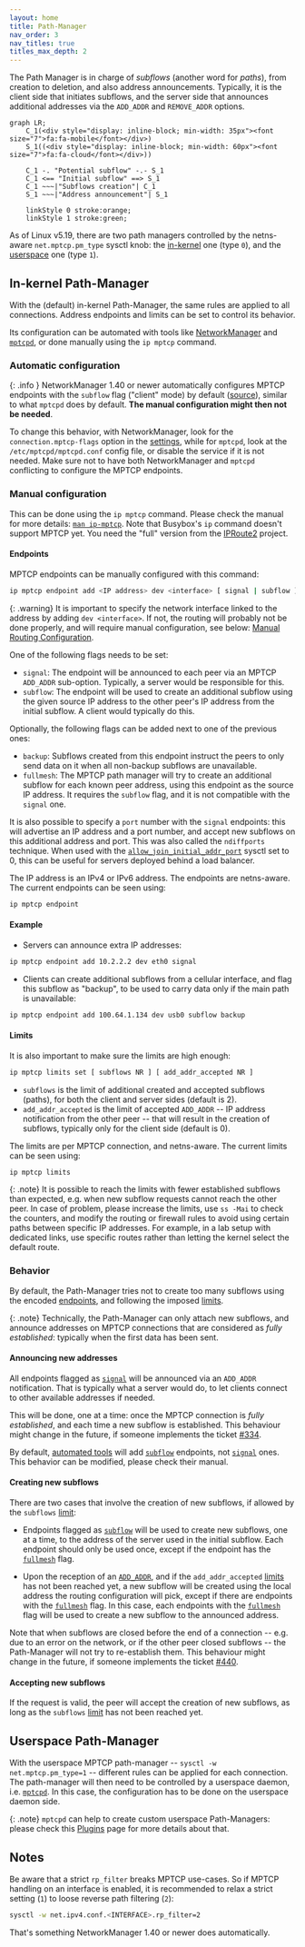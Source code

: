 ```yaml
---
layout: home
title: Path-Manager
nav_order: 3
nav_titles: true
titles_max_depth: 2
---
```


The Path Manager is in charge of *subflows* (another word for *paths*), from
creation to deletion, and also address announcements. Typically, it is the
client side that initiates subflows, and the server side that announces
additional addresses via the `ADD_ADDR` and `REMOVE_ADDR` options.

```mermaid
graph LR;
    C_1(<div style="display: inline-block; min-width: 35px"><font size="7">fa:fa-mobile</font></div>)
    S_1((<div style="display: inline-block; min-width: 60px"><font size="7">fa:fa-cloud</font></div>))

    C_1 -. "Potential subflow" -.- S_1
    C_1 <== "Initial subflow" ==> S_1
    C_1 ~~~|"Subflows creation"| C_1
    S_1 ~~~|"Address announcement"| S_1

    linkStyle 0 stroke:orange;
    linkStyle 1 stroke:green;
```

As of Linux v5.19, there are two path managers controlled by the netns-aware
`net.mptcp.pm_type` sysctl knob: the [in-kernel](#in-kernel-path-manager) one
(type `0`), and the [userspace](#userspace-path-manager) one (type `1`).

## In-kernel Path-Manager

With the (default) in-kernel Path-Manager, the same rules are applied to all
connections. Address endpoints and limits can be set to control its behavior.

Its configuration can be automated with tools like
[NetworkManager](https://networkmanager.dev) and
[`mptcpd`](https://mptcpd.mptcp.dev), or done manually using the `ip mptcp`
command.

### Automatic configuration

{: .info }
NetworkManager 1.40 or newer automatically configures MPTCP endpoints with
the `subflow` flag ("client" mode) by default
([source](https://networkmanager.dev/blog/networkmanager-1-40/#mptcp-support)),
similar to what `mptcpd` does by default. **The manual configuration might then
not be needed**.

To change this behavior, with NetworkManager, look for the
`connection.mptcp-flags` option in the
[settings](https://networkmanager.dev/docs/api/latest/nm-settings-nmcli.html#nm-settings-nmcli.property.connection.mptcp-flags),
while for `mptcpd`, look at the `/etc/mptcpd/mptcpd.conf` config file, or
disable the service if it is not needed. Make sure not to have both
NetworkManager and `mptcpd` conflicting to configure the MPTCP endpoints.

### Manual configuration

This can be done using the `ip mptcp` command. Please check the manual for more
details: [`man ip-mptcp`](https://man7.org/linux/man-pages/man8/ip-mptcp.8.html).
Note that Busybox's `ip` command doesn't support MPTCP yet. You need the "full"
version from the [IPRoute2](https://wiki.linuxfoundation.org/networking/iproute2)
project.

#### Endpoints

MPTCP endpoints can be manually configured with this command:

```sh
ip mptcp endpoint add <IP address> dev <interface> [ signal | subflow ] [ backup ] [ fullmesh ]
```

{: .warning}
It is important to specify the network interface linked to the address by adding
`dev <interface>`. If not, the routing will probably not be done properly, and
will require manual configuration, see below:
[Manual Routing Configuration](#manual-routing-configuration).

One of the following flags needs to be set:
- `signal`: The endpoint will be announced to each peer via an MPTCP `ADD_ADDR`
  sub-option. Typically, a server would be responsible for this.
- `subflow`: The endpoint will be used to create an additional subflow using
  the given source IP address to the other peer's IP address from the initial
  subflow. A client would typically do this.

Optionally, the following flags can be added next to one of the previous ones:
- `backup`: Subflows created from this endpoint instruct the peers to only send
  data on it when all non-backup subflows are unavailable.
- `fullmesh`: The MPTCP path manager will try to create an additional subflow
  for each known peer address, using this endpoint as the source IP address. It
  requires the `subflow` flag, and it is not compatible with the `signal` one.

It is also possible to specify a `port` number with the `signal` endpoints: this
will advertise an IP address and a port number, and accept new subflows on this
additional address and port. This was also called the `ndiffports` technique.
When used with the [`allow_join_initial_addr_port`](https://docs.kernel.org/networking/mptcp-sysctl.html)
sysctl set to 0, this can be useful for servers deployed behind a load balancer.

The IP address is an IPv4 or IPv6 address. The endpoints are netns-aware. The
current endpoints can be seen using:

```sh
ip mptcp endpoint
```

#### Example

- Servers can announce extra IP addresses:
```sh
ip mptcp endpoint add 10.2.2.2 dev eth0 signal
```

- Clients can create additional subflows from a cellular interface, and flag
  this subflow as "backup", to be used to carry data only if the main path is
  unavailable:
```sh
ip mptcp endpoint add 100.64.1.134 dev usb0 subflow backup
```

#### Limits

It is also important to make sure the limits are high enough:

```sh
ip mptcp limits set [ subflows NR ] [ add_addr_accepted NR ]
```

- `subflows` is the limit of additional created and accepted subflows (paths),
  for both the client and server sides (default is 2).
- `add_addr_accepted` is the limit of accepted `ADD_ADDR` -- IP address
  notification from the other peer -- that will result in the creation of
  subflows, typically only for the client side (default is 0).

The limits are per MPTCP connection, and netns-aware. The current limits can be
seen using:

```sh
ip mptcp limits
```

{: .note}
It is possible to reach the limits with fewer established subflows than
expected, e.g. when new subflow requests cannot reach the other peer. In case of
problem, please increase the limits, use `ss -Mai` to check the counters, and
modify the routing or firewall rules to avoid using certain paths between
specific IP addresses. For example, in a lab setup with dedicated links, use
specific routes rather than letting the kernel select the default route.

### Behavior

By default, the Path-Manager tries not to create too many subflows using the
encoded [endpoints](#endpoints), and following the imposed [limits](#limits).

{: .note}
Technically, the Path-Manager can only attach new subflows, and announce
addresses on MPTCP connections that are considered as *fully established*:
typically when the first data has been sent.

#### Announcing new addresses

All endpoints flagged as [`signal`](#endpoints) will be announced via an
`ADD_ADDR` notification. That is typically what a server would do, to let
clients connect to other available addresses if needed.

This will be done, one at a time: once the MPTCP connection is *fully
established*, and each time a new subflow is established. This behaviour might
change in the future, if someone implements the ticket
[#334](https://github.com/multipath-tcp/mptcp_net-next/issues/334).

By default, [automated tools](#automatic-configuration) will add
[`subflow`](#endpoints) endpoints, not [`signal`](#endpoints) ones. This
behavior can be modified, please check their manual.

#### Creating new subflows

There are two cases that involve the creation of new subflows, if allowed by
the `subflows` [limit](#limits):

- Endpoints flagged as [`subflow`](#endpoints) will be used to create new
  subflows, one at a time, to the address of the server used in the initial
  subflow. Each endpoint should only be used once, except if the
  endpoint has the [`fullmesh`](#endpoints) flag.

- Upon the reception of an [`ADD_ADDR`](#announcing-new-addresses), and if the
  `add_addr_accepted` [limits](#limits) has not been reached yet, a new subflow
  will be created using the local address the routing configuration will pick,
  except if there are endpoints with the [`fullmesh`](#endpoints) flag. In this
  case, each endpoints with the [`fullmesh`](#endpoints) flag will be used to
  create a new subflow to the announced address.

Note that when subflows are closed before the end of a connection -- e.g. due to
an error on the network, or if the other peer closed subflows -- the
Path-Manager will not try to re-establish them. This behaviour might change in
the future, if someone implements the ticket
[#440](https://github.com/multipath-tcp/mptcp_net-next/issues/440).

#### Accepting new subflows

If the request is valid, the peer will accept the creation of new subflows, as
long as the `subflows` [limit](#limits) has not been reached yet.


## Userspace Path-Manager

With the userspace MPTCP path-manager -- `sysctl -w net.mptcp.pm_type=1` --
different rules can be applied for each connection. The path-manager will then
need to be controlled by a userspace daemon, i.e.
[`mptcpd`](https://mptcpd.mptcp.dev). In this case, the configuration has to be
done on the userspace daemon side.

{: .note}
`mptcpd` can help to create custom userspace Path-Managers: please check this
[Plugins](https://github.com/multipath-tcp/mptcpd/wiki/Plugins) page for more
details about that.

## Notes

Be aware that a strict `rp_filter` breaks MPTCP use-cases. So if MPTCP handling
on an interface is enabled, it is recommended to relax a strict setting (`1`) to
loose reverse path filtering (`2`):

```bash
sysctl -w net.ipv4.conf.<INTERFACE>.rp_filter=2
```

That's something NetworkManager 1.40 or newer does automatically.
